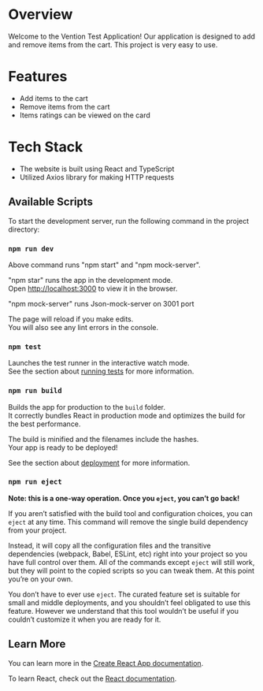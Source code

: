 # Overview

Welcome to the Vention Test Application! Our application is designed to add and remove items from the cart. This project is very easy to use. 

# Features

- Add items to the cart
- Remove items from the cart
- Items ratings can be viewed on the card 

# Tech Stack

- The website is built using React and TypeScript
- Utilized Axios library for making HTTP requests


## Available Scripts

To start the development server, run the following command in the project directory:

### `npm run dev`
Above command runs "npm start"  and "npm mock-server".

"npm star" runs the app in the development mode.\
Open [http://localhost:3000](http://localhost:3000) to view it in the browser.

"npm mock-server" runs Json-mock-server on 3001 port

The page will reload if you make edits.\
You will also see any lint errors in the console.

### `npm test`

Launches the test runner in the interactive watch mode.\
See the section about [running tests](https://facebook.github.io/create-react-app/docs/running-tests) for more information.

### `npm run build`

Builds the app for production to the `build` folder.\
It correctly bundles React in production mode and optimizes the build for the best performance.

The build is minified and the filenames include the hashes.\
Your app is ready to be deployed!

See the section about [deployment](https://facebook.github.io/create-react-app/docs/deployment) for more information.

### `npm run eject`

**Note: this is a one-way operation. Once you `eject`, you can’t go back!**

If you aren’t satisfied with the build tool and configuration choices, you can `eject` at any time. This command will remove the single build dependency from your project.

Instead, it will copy all the configuration files and the transitive dependencies (webpack, Babel, ESLint, etc) right into your project so you have full control over them. All of the commands except `eject` will still work, but they will point to the copied scripts so you can tweak them. At this point you’re on your own.

You don’t have to ever use `eject`. The curated feature set is suitable for small and middle deployments, and you shouldn’t feel obligated to use this feature. However we understand that this tool wouldn’t be useful if you couldn’t customize it when you are ready for it.

## Learn More

You can learn more in the [Create React App documentation](https://facebook.github.io/create-react-app/docs/getting-started).

To learn React, check out the [React documentation](https://reactjs.org/).
